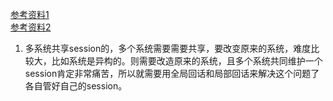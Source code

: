 [参考资料1](https://www.zhihu.com/people/yang-shuai-83-7/answers)  
[参考资料2](http://www.imooc.com/u/2245641/articles?page=2)   
1. 多系统共享session的，多个系统需要需要共享，要改变原来的系统，难度比较大，比如系统是异构的。则需要改造原来的系统，且多个系统共同维护一个session肯定非常痛苦，所以就需要用全局回话和局部回话来解决这个问题了各自管好自己的session。
